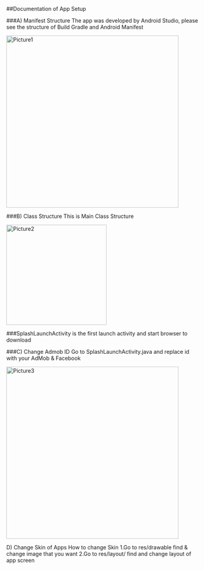 ##Documentation of App Setup


###A) Manifest Structure
The app was developed by Android Studio, please see the structure of Build Gradle and Android Manifest
 
<img width="452" alt="Picture1" src="https://user-images.githubusercontent.com/73836896/198833427-45dfce34-c1d4-4c27-836b-786ee89c5be2.png">


###B) Class Structure 
This is Main Class Structure
 
<img width="263" alt="Picture2" src="https://user-images.githubusercontent.com/73836896/198833431-1fa4b009-8d7a-4b45-b47f-94a7b7bf57f5.png">


###SplashLaunchActivity is the first launch activity and start browser to download



###C) Change Admob ID
Go to SplashLaunchActivity.java and replace id with your AdMob & Facebook


<img width="452" alt="Picture3" src="https://user-images.githubusercontent.com/73836896/198833436-60bfcf67-398e-45c0-b728-e17a8c959aa5.png">



				



 





D) Change Skin of Apps
How to change Skin
1.Go to res/drawable find & change image that you want
2.Go to res/layout/ find and change layout of app screen
